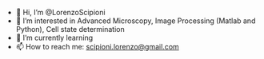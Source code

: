 - 👋 Hi, I’m @LorenzoScipioni
- 👀 I’m interested in Advanced Microscopy, Image Processing (Matlab and Python), Cell state determination
- 🌱 I’m currently learning
- 📫 How to reach me: scipioni.lorenzo@gmail.com

<!---
LorenzoScipioni/LorenzoScipioni is a ✨ special ✨ repository because its `README.md` (this file) appears on your GitHub profile.
You can click the Preview link to take a look at your changes.
--->
